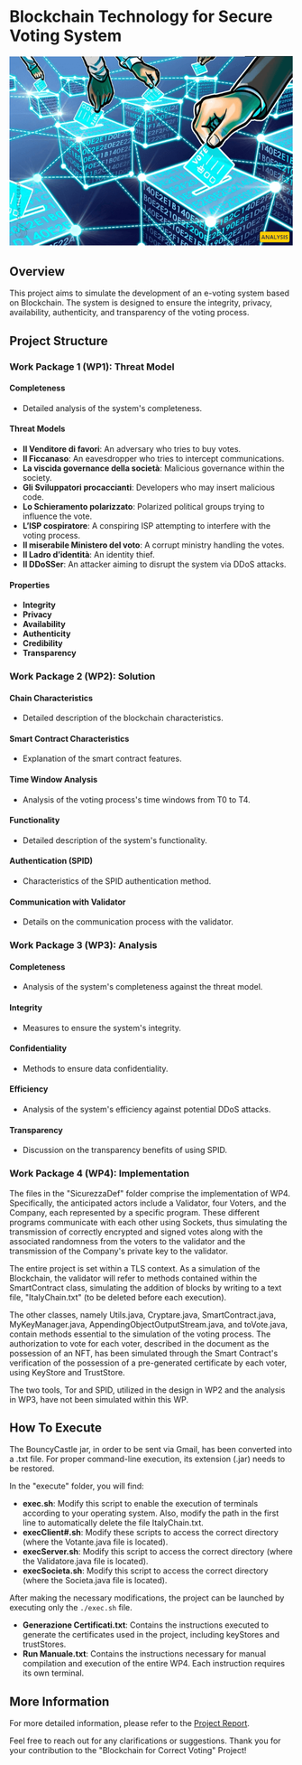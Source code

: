 # Blockchain Technology for Secure Voting System

<div align="center">
  <img src="voting.png" alt="voting">
</div>

## Overview

This project aims to simulate the development of an e-voting system based on Blockchain. The system is designed to ensure the integrity, privacy, availability, authenticity, and transparency of the voting process.

## Project Structure

### Work Package 1 (WP1): Threat Model

#### Completeness
- Detailed analysis of the system's completeness.

#### Threat Models
- **Il Venditore di favori**: An adversary who tries to buy votes.
- **Il Ficcanaso**: An eavesdropper who tries to intercept communications.
- **La viscida governance della società**: Malicious governance within the society.
- **Gli Sviluppatori procaccianti**: Developers who may insert malicious code.
- **Lo Schieramento polarizzato**: Polarized political groups trying to influence the vote.
- **L’ISP cospiratore**: A conspiring ISP attempting to interfere with the voting process.
- **Il miserabile Ministero del voto**: A corrupt ministry handling the votes.
- **Il Ladro d’identità**: An identity thief.
- **Il DDoSSer**: An attacker aiming to disrupt the system via DDoS attacks.

#### Properties
- **Integrity**
- **Privacy**
- **Availability**
- **Authenticity**
- **Credibility**
- **Transparency**

### Work Package 2 (WP2): Solution

#### Chain Characteristics
- Detailed description of the blockchain characteristics.

#### Smart Contract Characteristics
- Explanation of the smart contract features.

#### Time Window Analysis
- Analysis of the voting process's time windows from T0 to T4.

#### Functionality
- Detailed description of the system's functionality.

#### Authentication (SPID)
- Characteristics of the SPID authentication method.

#### Communication with Validator
- Details on the communication process with the validator.

### Work Package 3 (WP3): Analysis

#### Completeness
- Analysis of the system's completeness against the threat model.

#### Integrity
- Measures to ensure the system's integrity.

#### Confidentiality
- Methods to ensure data confidentiality.

#### Efficiency
- Analysis of the system's efficiency against potential DDoS attacks.

#### Transparency
- Discussion on the transparency benefits of using SPID.

### Work Package 4 (WP4): Implementation

The files in the "SicurezzaDef" folder comprise the implementation of WP4. Specifically, the anticipated actors include a Validator, four Voters, and the Company, each represented by a specific program. These different programs communicate with each other using Sockets, thus simulating the transmission of correctly encrypted and signed votes along with the associated randomness from the voters to the validator and the transmission of the Company's private key to the validator.

The entire project is set within a TLS context. As a simulation of the Blockchain, the validator will refer to methods contained within the SmartContract class, simulating the addition of blocks by writing to a text file, "ItalyChain.txt" (to be deleted before each execution).

The other classes, namely Utils.java, Cryptare.java, SmartContract.java, MyKeyManager.java, AppendingObjectOutputStream.java, and toVote.java, contain methods essential to the simulation of the voting process. The authorization to vote for each voter, described in the document as the possession of an NFT, has been simulated through the Smart Contract's verification of the possession of a pre-generated certificate by each voter, using KeyStore and TrustStore.

The two tools, Tor and SPID, utilized in the design in WP2 and the analysis in WP3, have not been simulated within this WP.

## How To Execute

The BouncyCastle jar, in order to be sent via Gmail, has been converted into a .txt file. For proper command-line execution, its extension (.jar) needs to be restored.

In the "execute" folder, you will find:

- **exec.sh**: Modify this script to enable the execution of terminals according to your operating system. Also, modify the path in the first line to automatically delete the file ItalyChain.txt.
- **execClient#.sh**: Modify these scripts to access the correct directory (where the Votante.java file is located).
- **execServer.sh**: Modify this script to access the correct directory (where the Validatore.java file is located).
- **execSocieta.sh**: Modify this script to access the correct directory (where the Societa.java file is located).

After making the necessary modifications, the project can be launched by executing only the `./exec.sh` file.

- **Generazione Certificati.txt**: Contains the instructions executed to generate the certificates used in the project, including keyStores and trustStores.
- **Run Manuale.txt**: Contains the instructions necessary for manual compilation and execution of the entire WP4. Each instruction requires its own terminal.

## More Information

For more detailed information, please refer to the [Project Report](APS_ProjectWork_ConsegnaMidterm_GruppoKryptos.pdf).

Feel free to reach out for any clarifications or suggestions. Thank you for your contribution to the "Blockchain for Correct Voting" Project!
